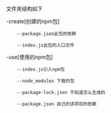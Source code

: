 文件夹结构如下

-create[创建的npm包]

        --package.json此包的依赖

        --index.js此包的入口文件

-use[使用的npm包]

        --index.js引入npm包

        --node_modules 下载的包

        --package-lock.json 不知道怎么生成的

        --package.json 自己的该项目的依赖


